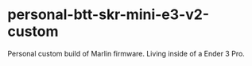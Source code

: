 # personal-btt-skr-mini-e3-v2-custom
 Personal custom build of Marlin firmware. Living inside of a Ender 3 Pro.
